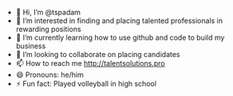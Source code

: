 - 👋 Hi, I’m @tspadam
- 👀 I’m interested in finding and placing talented professionals in rewarding positions
- 🌱 I’m currently learning how to use github and code to build my business
- 💞️ I’m looking to collaborate on placing candidates
- 📫 How to reach me http://talentsolutions.pro
- 😄 Pronouns: he/him
- ⚡ Fun fact: Played volleyball in high school

<!---
tspadam/tspadam is a ✨ special ✨ repository because its `README.md` (this file) appears on your GitHub profile.
You can click the Preview link to take a look at your changes.
--->
